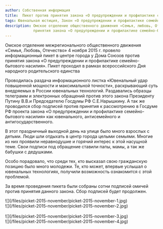 ```yaml
---
author: Собственная информация
title:  Пикет против принятия закона «О предупреждении и профилактике семейно-бытового насилия»
tags: Ювенальная юстиция, Закон «О предупреждении и профилактике семейно-бытового насилия»
description: Омское отделение общественного движения «Семья, любовь, Отечество» провело пикет против 
             принятия закона «О предупреждении и профилактике семейно-бытового насилия»
---
```


Омское отделение межрегионального общественного движения «Семья, Любовь, Отечество» 4 ноября 2015 г. провело информационный пикет в центре города у Дома Союзов против принятия закона «О предупреждении и профилактике семейно-бытового насилия». Пикет проходил в рамках всероссийского Дня народного родительского единства

Проводилась раздача информационного листка «Ювенальный удар повышенной мощности и максимальной точности», раскрывающий суть внедряемых в России ювенальных технологий. Раздавались образцы телеграмм и электронных обращений против этого закона Президенту Путину В.В.и Председателю Госдумы РФ С.Е.Нарышкину. А так же проводился сбор подписей против принятия к рассмотрению в Госдуме РФ проекта закона «О предупреждении и профилактике семейно-бытового насилия» как ювенального, антисемейного и антигосударственного.

В этот праздничный выходной день на улице было много взрослых с детьми. Люди шли отдыхать в центр города целыми семьями. Многие из них проявили неравнодушие и горячий интерес к этой насущной теме. Свои подписи под обращение ставили папы, мамы, а так же бабушки с дедушками. 

Особо порадовало, что среди тех, кто высказал свою гражданскую позицию было много молодежи. Те, кто может, впервые услышал о ювенальных технологиях, получили возможность ознакомится с этой проблемой. 

За время проведения пикета были собраны сотни подписей омичей против принятия данного закона. Сбор подписей будет продолжен.

<div class="row">
<div class="col-sm-6 col-md-6 col-lg-6">
![](/files/picket-2015-november/picket-2015-november-1.jpg)
</div>
<div class="col-sm-6 col-md-6 col-lg-6">
![](/files/picket-2015-november/picket-2015-november-2.jpg)
</div>
</div>
<br>
<div class="row">
<div class="col-sm-6 col-md-6 col-lg-6">
![](/files/picket-2015-november/picket-2015-november-3.jpg)
</div>
<div class="col-sm-6 col-md-6 col-lg-6">
![](/files/picket-2015-november/picket-2015-november-4.jpg)
</div>
</div>

